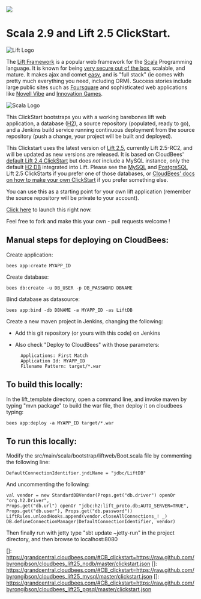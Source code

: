 <a href="https://grandcentral.cloudbees.com/#CB_clickstart=https://raw.github.com/byrongibson/cloudbees_lift25_nodb/master/clickstart.json">
<img src="https://s3.amazonaws.com/cloudbees-downloads/clickstart/clickstart-now.png"/></a>

# Scala 2.9 and Lift 2.5 ClickStart.

![Lift Logo][10]

The [Lift Framework][1] is a popular web framework for the [Scala][2] Programming language. 
It is known for being [very secure out of the box][3], scalable, and mature.  It makes 
ajax and comet [easy][4], and is "full stack" (ie comes with pretty much everything you 
need, including ORM). Success stories include large public sites such as [Foursquare][5] 
and sophisticated web applications like [Novell Vibe][6] and [Innovation Games][7].

![Scala Logo][11]

This ClickStart bootstraps you with a working barebones lift web application, a database 
([H2][8]), a source repository (populated, ready to go), and a Jenkins build service 
running continuous deployment from the source repository (push a change, your project 
will be built and deployed). 

This Clickstart uses the latest version of [Lift 2.5][16], currently Lift 2.5-RC2, 
and will be updated as new versions are released.  It is based on CloudBees' 
[default Lift 2.4 ClickStart][9] but does *not* include a MySQL instance, only the 
default [H2 DB][8] integrated into Lift.  Please see the [MySQL][14] and [PostgreSQL][15] 
Lift 2.5 ClickStarts if you prefer one of those databases, or [CloudBees' docs on how
to make your own ClickStart][17] if you prefer something else.

You can use this as a starting point for your own lift application (remember the source 
repository will be private to your account). 

[Click here][13] to launch this right now.

Feel free to fork and make this your own - pull requests welcome !


## Manual steps for deploying on CloudBees:

Create application:

    bees app:create MYAPP_ID

Create database:

    bees db:create -u DB_USER -p DB_PASSWORD DBNAME

Bind database as datasource:

    bees app:bind -db DBNAME -a MYAPP_ID -as LiftDB

Create a new maven project in Jenkins, changing the following:

* Add this git repository (or yours with this code) on Jenkins
* Also check "Deploy to CloudBees" with those parameters:

        Applications: First Match
        Application Id: MYAPP_ID
        Filename Pattern: target/*.war

## To build this locally:

In the lift_template directory, open a command line, and invoke maven by typing "mvn 
package" to build the war file, then deploy it on cloudbees typing:
	
    bees app:deploy -a MYAPP_ID target/*.war

## To run this locally:

Modify the src/main/scala/bootstrap/liftweb/Boot.scala file by commenting the following line:

    DefaultConnectionIdentifier.jndiName = "jdbc/LiftDB"

And uncommenting the following:

    val vendor = new StandardDBVendor(Props.get("db.driver") openOr "org.h2.Driver", 
    Props.get("db.url") openOr "jdbc:h2:lift_proto.db;AUTO_SERVER=TRUE",
    Props.get("db.user"), Props.get("db.password"))
    LiftRules.unloadHooks.append(vendor.closeAllConnections_! _)
    DB.defineConnectionManager(DefaultConnectionIdentifier, vendor)

Then finally run with jetty type "sbt update ~jetty-run" in the project directory, and then browse to localhost:8080



[1]:    http://www.liftweb.net/
[2]:    http://scala-lang.org
[3]:    http://seventhings.liftweb.net/security
[4]:    http://seventhings.liftweb.net/comet
[5]:    http://www.foursquare.com
[6]:    http://vibe.novell.com/
[7]:    http://innovationgames.com/
[8]:    http://www.h2database.com
[9]:    http://github.com/CloudBees-community/lift_template 
[10]:   http://upload.wikimedia.org/wikipedia/commons/b/b7/Lift-logo.jpg "Lift Logo"
[11]:   http://upload.wikimedia.org/wikipedia/en/8/85/Scala_logo.png "Scala Logo"
[12]:   https://s3.amazonaws.com/cloudbees-downloads/clickstart/clickstart-now.png "Launch ClickStart"
[13]:   https://grandcentral.cloudbees.com/#CB_clickstart=https://raw.github.com/byrongibson/cloudbees_lift25_nodb/master/clickstart.json
[14]:   https://grandcentral.cloudbees.com/#CB_clickstart=https://raw.github.com/byrongibson/cloudbees_lift25_mysql/master/clickstart.json
[15]:   https://grandcentral.cloudbees.com/#CB_clickstart=https://raw.github.com/byrongibson/cloudbees_lift25_pgsql/master/clickstart.json
[16]:   https://github.com/lift/lift_25_sbt
[17]:   https://developer.cloudbees.com/bin/view/RUN/How+to+make+your+own+Clickstart

[]:     https://grandcentral.cloudbees.com/#CB_clickstart=https://raw.github.com/byrongibson/cloudbees_lift25_nodb/master/clickstart.json
[]:     https://grandcentral.cloudbees.com/#CB_clickstart=https://raw.github.com/byrongibson/cloudbees_lift25_mysql/master/clickstart.json
[]:     https://grandcentral.cloudbees.com/#CB_clickstart=https://raw.github.com/byrongibson/cloudbees_lift25_pgsql/master/clickstart.json
